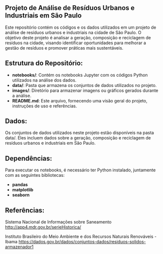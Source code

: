 ## Projeto de Análise de Resíduos Urbanos e Industriais em São Paulo

Este repositório contém os códigos e os dados utilizados em um projeto de análise de resíduos urbanos e industriais na cidade de São Paulo. O objetivo deste projeto é analisar a geração, composição e reciclagem de resíduos na cidade, visando identificar oportunidades para melhorar a gestão de resíduos e promover práticas mais sustentáveis.

## Estrutura do Repositório:

- **notebooks/**: Contém os notebooks Jupyter com os códigos Python utilizados na análise dos dados.
- **data/**: Pasta que armazena os conjuntos de dados utilizados no projeto.
- **images/**: Diretório para armazenar imagens ou gráficos gerados durante a análise.
- **README.md**: Este arquivo, fornecendo uma visão geral do projeto, instruções de uso e referências.

## Dados:
Os conjuntos de dados utilizados neste projeto estão disponíveis na pasta data/. Eles incluem dados sobre a geração, composição e reciclagem de resíduos urbanos e industriais em São Paulo.

## Dependências:
Para executar os notebooks, é necessário ter Python instalado, juntamente com as seguintes bibliotecas:

- **pandas**
- **matplotlib**
- **seaborn**

## Referências:

Sistema Nacional de Informações sobre Saneamento
http://app4.mdr.gov.br/serieHistorica/

Instituto Brasileiro do Meio Ambiente e dos Recursos Naturais Renováveis - Ibama
https://dados.gov.br/dados/conjuntos-dados/residuos-solidos-armazenador1
